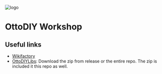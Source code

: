 ![logo](https://user-images.strikinglycdn.com/res/hrscywv4p/image/upload/c_limit,fl_lossy,h_150,f_auto,q_auto/838564/467202_374855.png)

# OttoDIY Workshop



## Useful links
- [Wikifactory](https://wikifactory.com/+OttoDIY/otto-diy)
- [OttoDIYLibs](https://github.com/OttoDIY/OttoDIYLib): Download the zip from release or the entire repo. The zip is included it this repo as well.

